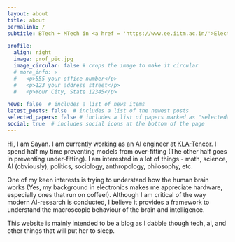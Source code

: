 ```yaml
---
layout: about
title: about
permalink: /
subtitle: BTech + MTech in <a href = 'https://www.ee.iitm.ac.in/'>Electrical Engineering</a> at <a href = 'https://www.iitm.ac.in/'>IIT Madras</a> # <a href='#'>Affiliations</a>. Address. Contacts. Moto. Etc.

profile:
  align: right
  image: prof_pic.jpg
  image_circular: false # crops the image to make it circular
  # more_info: >
  #   <p>555 your office number</p>
  #   <p>123 your address street</p>
  #   <p>Your City, State 12345</p>

news: false  # includes a list of news items
latest_posts: false  # includes a list of the newest posts
selected_papers: false # includes a list of papers marked as "selected={true}"
social: true  # includes social icons at the bottom of the page
---
```


Hi, I am Sayan. I am currently working as an AI engineer at [KLA-Tencor](https://www.kla.com/).
I spend half my time preventing models from over-fitting (The other half goes in preventing under-fitting).
I am interested in a lot of things - math, science, AI (obviously), politics, sociology, anthropology, philosophy, etc.


One of my keen interests is trying to understand how the human brain works (Yes, my background in electronics makes me appreciate hardware, especially ones that run on coffee!). Although I am critical of the way modern AI-research is conducted, I believe it provides a framework to understand the macroscopic behaviour of the brain and intelligence.

This website is mainly intended to be a blog as I dabble though tech, ai, and other things that will put her to sleep.
